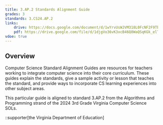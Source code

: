 ```yaml
---
title: 3.AP.2 Standards Alignment Guide
grades: 3
standards: 3.CS24.AP.2
links:
    drive: https://docs.google.com/document/d/1wYrvUsWJVM318L0FcNF2F9TbzOXlmChhw_bGfizWOcQ/edit?usp=drive_link
    pdf: https://drive.google.com/file/d/1djgVo36vK3xcB46Q8WaQSqKGk_elTdzi/view?usp=drive_link
vdoe: true
---
```


## Overview

Computer Science Standard Alignment Guides are resources for teachers working to integrate computer science into their core curriculum. These guides explain the standards, give a sample activity or lesson that teaches the standard, and provide ways to incorporate CS learning experiences into other subject areas. 

This particular guide is aligned to standard 3.AP.2 from the Algorithms and Programming strand of the 2024 3rd Grade Virginia Computer Science SOLs.

::supporter[the Virginia Department of Education]